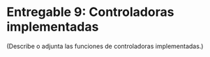 # Entregable 9: Controladoras implementadas

(Describe o adjunta las funciones de controladoras implementadas.)
